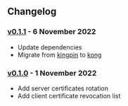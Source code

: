 ## Changelog

### [v0.1.1](https://github.com/grepplabs/mqtt-proxy/releases/tag/v0.1.1) - 6 November 2022
* Update dependencies
* Migrate from [kingpin](https://github.com/alecthomas/kingpin) to [kong](https://github.com/alecthomas/kong)

### [v0.1.0](https://github.com/grepplabs/mqtt-proxy/releases/tag/v0.1.0) - 1 November 2022
* Add server certificates rotation
* Add client certificate revocation list
